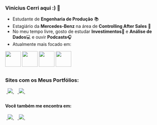 ### Vinícius Cerri aqui :) 👋

- Estudante de **Engenharia de Produção** 📚
- Estagiário da **Mercedes-Benz** na área de **Controlling After Sales** 🚛
- No meu tempo livre, gosto de estudar **Investimentos**💸 e **Análise de Dados**💻 e ouvir **Podcasts**🎧
- Atualmente mais focado em:
<div style="display: inline">
  <img width="50" height="50" src="https://logodownload.org/wp-content/uploads/2020/04/excel-logo-0.png" />
  <img width="50" height="50" src="https://serkonda7.gallerycdn.vsassets.io/extensions/serkonda7/vscode-vba/0.9.0/1686121620796/Microsoft.VisualStudio.Services.Icons.Default" />
  <img width="50" height="50" src="https://upload.wikimedia.org/wikipedia/commons/thumb/c/cf/New_Power_BI_Logo.svg/630px-New_Power_BI_Logo.svg.png" />
  <img width="50" height="50" src="https://cdn.jsdelivr.net/gh/devicons/devicon/icons/python/python-original-wordmark.svg" />
</div>

##

### Sites com os Meus Portfólios:
&nbsp;<a href="https://sites.google.com/view/portflio-vincius-cerri/in%C3%ADcio">
  <img src="https://img.shields.io/badge/power_bi-F2C811?style=for-the-badge&logo=powerbi&logoColor=black">
</a>&nbsp;
&nbsp;<a href="https://sites.google.com/view/portflio-excel/in%C3%ADcio">
  <img src="https://img.shields.io/badge/Microsoft_Excel-217346?style=for-the-badge&logo=microsoft-excel&logoColor=white">
</a>&nbsp;

##

#### Você também me encontra em:
&nbsp;<a href="https://www.linkedin.com/in/vinícius-cerri-24b41b23b">
  <img src="https://img.shields.io/badge/linkedin-%230077B5.svg?style=for-the-badge&logo=linkedin&logoColor=white">
</a>&nbsp;
&nbsp;<a href="https://www.instagram.com/vinicius_cerri_/">
  <img src="https://img.shields.io/badge/Instagram-%23E4405F.svg?style=for-the-badge&logo=Instagram&logoColor=white">
</a>&nbsp;
